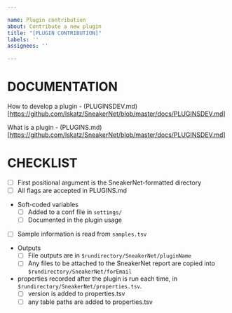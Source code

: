 ```yaml
---

name: Plugin contribution
about: Contribute a new plugin
title: "[PLUGIN CONTRIBUTION]"
labels: ''
assignees: ''

---
```


DOCUMENTATION
============

How to develop a plugin - (PLUGINSDEV.md)[https://github.com/lskatz/SneakerNet/blob/master/docs/PLUGINSDEV.md]

What is a plugin - (PLUGINS.md)[https://github.com/lskatz/SneakerNet/blob/master/docs/PLUGINSDEV.md]

CHECKLIST
=======

* [ ] First positional argument is the SneakerNet-formatted directory
* [ ] All flags are accepted in PLUGINS.md
* Soft-coded variables
  * [ ] Added to a conf file in `settings/`
  * [ ] Documented in the plugin usage
* [ ] Sample information is read from `samples.tsv`
* Outputs
  * [ ] File outputs are in `$rundirectory/SneakerNet/pluginName`
  * [ ] Any files to be attached to the SneakerNet report are copied into `$rundirectory/SneakerNet/forEmail`
* properties recorded after the plugin is run each time, in `$rundirectory/SneakerNet/properties.tsv`.
  * [ ] version is added to properties.tsv
  * [ ] any table paths are added to properties.tsv
